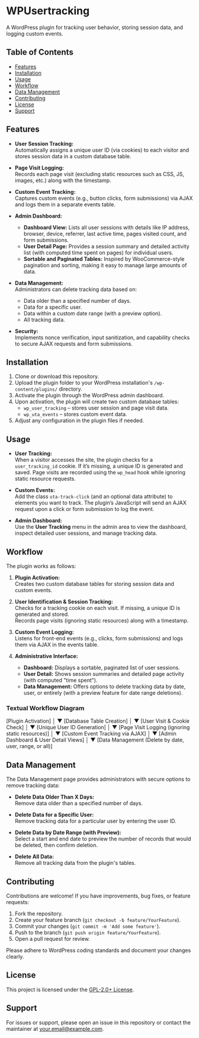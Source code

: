 # WPUsertracking
A WordPress plugin for tracking user behavior, storing session data, and logging custom events. 

## Table of Contents

- [Features](#features)
- [Installation](#installation)
- [Usage](#usage)
- [Workflow](#workflow)
- [Data Management](#data-management)
- [Contributing](#contributing)
- [License](#license)
- [Support](#support)

## Features

- **User Session Tracking:**  
  Automatically assigns a unique user ID (via cookies) to each visitor and stores session data in a custom database table.

- **Page Visit Logging:**  
  Records each page visit (excluding static resources such as CSS, JS, images, etc.) along with the timestamp.

- **Custom Event Tracking:**  
  Captures custom events (e.g., button clicks, form submissions) via AJAX and logs them in a separate events table.

- **Admin Dashboard:**  
  - **Dashboard View:** Lists all user sessions with details like IP address, browser, device, referrer, last active time, pages visited count, and form submissions.
  - **User Detail Page:** Provides a session summary and detailed activity list (with computed time spent on pages) for individual users.
  - **Sortable and Paginated Tables:** Inspired by WooCommerce-style pagination and sorting, making it easy to manage large amounts of data.

- **Data Management:**  
  Administrators can delete tracking data based on:
  - Data older than a specified number of days.
  - Data for a specific user.
  - Data within a custom date range (with a preview option).
  - All tracking data.

- **Security:**  
  Implements nonce verification, input sanitization, and capability checks to secure AJAX requests and form submissions.

## Installation

1. Clone or download this repository.
2. Upload the plugin folder to your WordPress installation's `/wp-content/plugins/` directory.
3. Activate the plugin through the WordPress admin dashboard.
4. Upon activation, the plugin will create two custom database tables:
   - `wp_user_tracking` – stores user session and page visit data.
   - `wp_uta_events` – stores custom event data.
5. Adjust any configuration in the plugin files if needed.

## Usage

- **User Tracking:**  
  When a visitor accesses the site, the plugin checks for a `user_tracking_id` cookie. If it’s missing, a unique ID is generated and saved. Page visits are recorded using the `wp_head` hook while ignoring static resource requests.

- **Custom Events:**  
  Add the class `uta-track-click` (and an optional data attribute) to elements you want to track. The plugin’s JavaScript will send an AJAX request upon a click or form submission to log the event.

- **Admin Dashboard:**  
  Use the **User Tracking** menu in the admin area to view the dashboard, inspect detailed user sessions, and manage tracking data.

## Workflow

The plugin works as follows:

1. **Plugin Activation:**  
   Creates two custom database tables for storing session data and custom events.

2. **User Identification & Session Tracking:**  
   Checks for a tracking cookie on each visit. If missing, a unique ID is generated and stored.  
   Records page visits (ignoring static resources) along with a timestamp.

3. **Custom Event Logging:**  
   Listens for front-end events (e.g., clicks, form submissions) and logs them via AJAX in the events table.

4. **Administrative Interface:**  
   - **Dashboard:** Displays a sortable, paginated list of user sessions.
   - **User Detail:** Shows session summaries and detailed page activity (with computed "time spent").
   - **Data Management:** Offers options to delete tracking data by date, user, or entirely (with a preview feature for date range deletions).

### Textual Workflow Diagram

[Plugin Activation] │ ▼ [Database Table Creation] │ ▼ [User Visit & Cookie Check] │ ▼ [Unique User ID Generation] │ ▼ [Page Visit Logging (ignoring static resources)] │ ▼ [Custom Event Tracking via AJAX] │ ▼ [Admin Dashboard & User Detail Views] │ ▼ [Data Management (Delete by date, user, range, or all)]


## Data Management

The Data Management page provides administrators with secure options to remove tracking data:

- **Delete Data Older Than X Days:**  
  Remove data older than a specified number of days.

- **Delete Data for a Specific User:**  
  Remove tracking data for a particular user by entering the user ID.

- **Delete Data by Date Range (with Preview):**  
  Select a start and end date to preview the number of records that would be deleted, then confirm deletion.

- **Delete All Data:**  
  Remove all tracking data from the plugin's tables.

## Contributing

Contributions are welcome! If you have improvements, bug fixes, or feature requests:
1. Fork the repository.
2. Create your feature branch (`git checkout -b feature/YourFeature`).
3. Commit your changes (`git commit -m 'Add some feature'`).
4. Push to the branch (`git push origin feature/YourFeature`).
5. Open a pull request for review.

Please adhere to WordPress coding standards and document your changes clearly.

## License

This project is licensed under the [GPL-2.0+ License](https://www.gnu.org/licenses/gpl-2.0.html).

## Support

For issues or support, please open an issue in this repository or contact the maintainer at [your.email@example.com](mailto:info@elixrtech.com).



